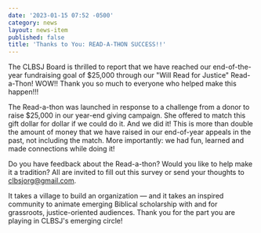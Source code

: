 ```yaml
---
date: '2023-01-15 07:52 -0500'
category: news
layout: news-item
published: false
title: 'Thanks to You: READ-A-THON SUCCESS!!'
---
```

The CLBSJ Board is thrilled to report that we have reached our end-of-the-year fundraising goal of $25,000 through our "Will Read for Justice" Read-a-Thon! WOW!! Thank you so much to everyone who helped make this happen!!!

The Read-a-thon was launched in response to a challenge from a donor to raise $25,000 in our year-end giving campaign. She offered to match this gift dollar for dollar if we could do it. And we did it! This is more than double the amount of money that we have raised in our end-of-year appeals in the past, not including the match. More importantly: we had fun, learned and made connections while doing it!

Do you have feedback about the Read-a-thon? Would you like to help make it a tradition? All are invited to fill out this survey or send your thoughts to clbsjorg@gmail.com.

It takes a village to build an organization — and it takes an inspired community to animate emerging Biblical scholarship with and for grassroots, justice-oriented audiences. Thank you for the part you are playing in CLBSJ's emerging circle!